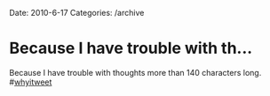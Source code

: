 Date: 2010-6-17
Categories: /archive

# Because I have trouble with th...

Because I have trouble with thoughts more than 140 characters long. #<a href="http://search.twitter.com/search?q=%23whyitweet" class="aktt_hashtag">whyitweet</a>
